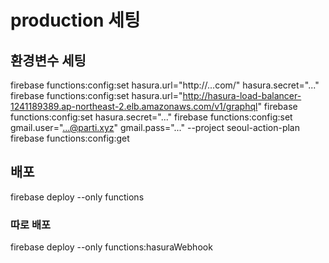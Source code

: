 # production 세팅

## 환경변수 세팅

firebase functions:config:set hasura.url="http://...com/" hasura.secret="..."
firebase functions:config:set hasura.url="http://hasura-load-balancer-1241189389.ap-northeast-2.elb.amazonaws.com/v1/graphql"
firebase functions:config:set hasura.secret="..."
firebase functions:config:set gmail.user="...@parti.xyz" gmail.pass="..." --project seoul-action-plan
firebase functions:config:get

## 배포

firebase deploy --only functions

### 따로 배포

firebase deploy --only functions:hasuraWebhook